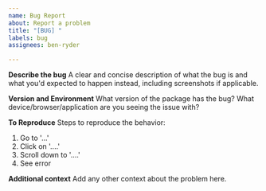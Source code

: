 ```yaml
---
name: Bug Report
about: Report a problem
title: "[BUG] "
labels: bug
assignees: ben-ryder

---
```


**Describe the bug**
A clear and concise description of what the bug is and what you'd expected to happen instead, including screenshots if applicable.

**Version and Environment**
What version of the package has the bug?
What device/browser/application are you seeing the issue with?

**To Reproduce**
Steps to reproduce the behavior:
1. Go to '...'
2. Click on '....'
3. Scroll down to '....'
4. See error

**Additional context**
Add any other context about the problem here.

